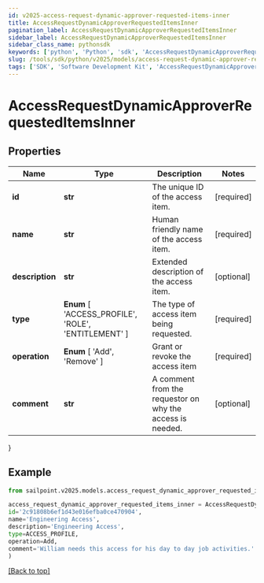 ```yaml
---
id: v2025-access-request-dynamic-approver-requested-items-inner
title: AccessRequestDynamicApproverRequestedItemsInner
pagination_label: AccessRequestDynamicApproverRequestedItemsInner
sidebar_label: AccessRequestDynamicApproverRequestedItemsInner
sidebar_class_name: pythonsdk
keywords: ['python', 'Python', 'sdk', 'AccessRequestDynamicApproverRequestedItemsInner', 'V2025AccessRequestDynamicApproverRequestedItemsInner'] 
slug: /tools/sdk/python/v2025/models/access-request-dynamic-approver-requested-items-inner
tags: ['SDK', 'Software Development Kit', 'AccessRequestDynamicApproverRequestedItemsInner', 'V2025AccessRequestDynamicApproverRequestedItemsInner']
---
```


# AccessRequestDynamicApproverRequestedItemsInner


## Properties

Name | Type | Description | Notes
------------ | ------------- | ------------- | -------------
**id** | **str** | The unique ID of the access item. | [required]
**name** | **str** | Human friendly name of the access item. | [required]
**description** | **str** | Extended description of the access item. | [optional] 
**type** |  **Enum** [  'ACCESS_PROFILE',    'ROLE',    'ENTITLEMENT' ] | The type of access item being requested. | [required]
**operation** |  **Enum** [  'Add',    'Remove' ] | Grant or revoke the access item | [required]
**comment** | **str** | A comment from the requestor on why the access is needed. | [optional] 
}

## Example

```python
from sailpoint.v2025.models.access_request_dynamic_approver_requested_items_inner import AccessRequestDynamicApproverRequestedItemsInner

access_request_dynamic_approver_requested_items_inner = AccessRequestDynamicApproverRequestedItemsInner(
id='2c91808b6ef1d43e016efba0ce470904',
name='Engineering Access',
description='Engineering Access',
type=ACCESS_PROFILE,
operation=Add,
comment='William needs this access for his day to day job activities.'
)

```
[[Back to top]](#) 

